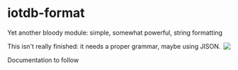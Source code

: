 # iotdb-format
Yet another bloody module: simple, somewhat powerful, string formatting

<img src="https://raw.githubusercontent.com/dpjanes/iotdb-iotdb/master/docs/HomeStar.png" align="right" />

This isn't really finished: it needs a proper grammar, maybe using JISON.

Documentation to follow
